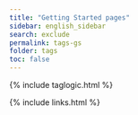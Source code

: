```yaml
---
title: "Getting Started pages"
sidebar: english_sidebar
search: exclude
permalink: tags-gs
folder: tags
toc: false
---
```

{% include taglogic.html %}

{% include links.html %}
